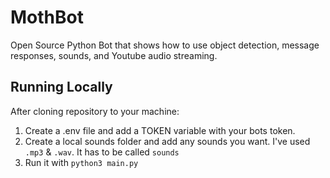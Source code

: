 # MothBot
Open Source Python Bot that shows how to use object detection, message responses, sounds, and Youtube audio streaming.

## Running Locally
After cloning repository to your machine:
1. Create a .env file and add a TOKEN variable with your bots token.
2. Create a local sounds folder and add any sounds you want. I've used ```.mp3``` & ```.wav```. It has to be called ```sounds```
2. Run it with ```python3 main.py```
